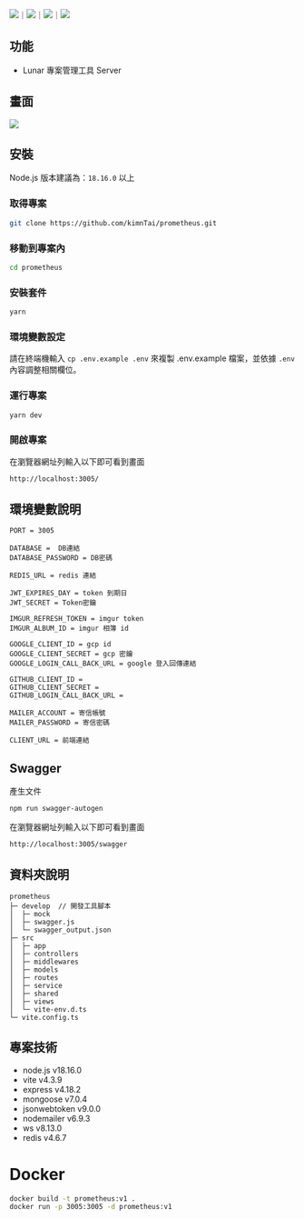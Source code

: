 <!-- 底下標籤來源參考寫法可至：https://github.com/Envoy-VC/awesome-badges#github-stats -->

![](https://img.shields.io/github/stars/kimnTai/prometheus.svg)｜![](https://img.shields.io/github/forks/kimnTai/prometheus.svg)｜![](https://img.shields.io/github/issues-pr/kimnTai/prometheus.svg)｜![](https://img.shields.io/github/issues/kimnTai/prometheus.svg)

## 功能

- Lunar 專案管理工具 Server

## 畫面

![](https://hackmd.io/_uploads/SyIIokIw2.png)

## 安裝

Node.js 版本建議為：`18.16.0` 以上

### 取得專案

```bash
git clone https://github.com/kimnTai/prometheus.git
```

### 移動到專案內

```bash
cd prometheus
```

### 安裝套件

```bash
yarn
```

### 環境變數設定

請在終端機輸入 `cp .env.example .env` 來複製 .env.example 檔案，並依據 `.env` 內容調整相關欄位。

### 運行專案

```bash
yarn dev
```

### 開啟專案

在瀏覽器網址列輸入以下即可看到畫面

```bash
http://localhost:3005/
```

## 環境變數說明

```env
PORT = 3005

DATABASE =  DB連結
DATABASE_PASSWORD = DB密碼

REDIS_URL = redis 連結

JWT_EXPIRES_DAY = token 到期日
JWT_SECRET = Token密鑰

IMGUR_REFRESH_TOKEN = imgur token
IMGUR_ALBUM_ID = imgur 相簿 id

GOOGLE_CLIENT_ID = gcp id
GOOGLE_CLIENT_SECRET = gcp 密鑰
GOOGLE_LOGIN_CALL_BACK_URL = google 登入回傳連結

GITHUB_CLIENT_ID =
GITHUB_CLIENT_SECRET =
GITHUB_LOGIN_CALL_BACK_URL =

MAILER_ACCOUNT = 寄信帳號
MAILER_PASSWORD = 寄信密碼

CLIENT_URL = 前端連結
```

## Swagger

產生文件

```bash
npm run swagger-autogen
```

在瀏覽器網址列輸入以下即可看到畫面

```bash
http://localhost:3005/swagger
```

## 資料夾說明

```
prometheus
├─ develop  // 開發工具腳本
│  ├─ mock
│  ├─ swagger.js
│  └─ swagger_output.json
├─ src
│  ├─ app
│  ├─ controllers
│  ├─ middlewares
│  ├─ models
│  ├─ routes
│  ├─ service
│  ├─ shared
│  ├─ views
│  └─ vite-env.d.ts
└─ vite.config.ts
```

## 專案技術

- node.js v18.16.0
- vite v4.3.9
- express v4.18.2
- mongoose v7.0.4
- jsonwebtoken v9.0.0
- nodemailer v6.9.3
- ws v8.13.0
- redis v4.6.7

# Docker

```bash
docker build -t prometheus:v1 .
docker run -p 3005:3005 -d prometheus:v1
```
